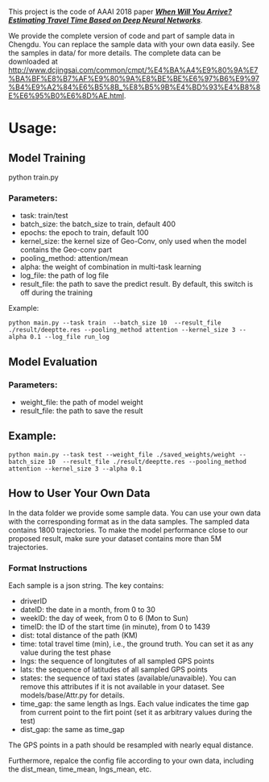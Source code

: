 This project is the code of AAAI 2018 paper ***[When Will You Arrive? Estimating Travel Time Based on Deep Neural Networks](https://www.aaai.org/ocs/index.php/AAAI/AAAI18/paper/viewFile/16657/15968)***.

We provide the complete version of code and part of sample data in Chengdu. You can replace the sample data with your own data easily. See the samples in data/ for more details.
The complete data can be downloaded at http://www.dcjingsai.com/common/cmpt/%E4%BA%A4%E9%80%9A%E7%BA%BF%E8%B7%AF%E9%80%9A%E8%BE%BE%E6%97%B6%E9%97%B4%E9%A2%84%E6%B5%8B_%E8%B5%9B%E4%BD%93%E4%B8%8E%E6%95%B0%E6%8D%AE.html.

# Usage:

## Model Training
python train.py
### Parameters:

* task: train/test
* batch_size: the batch_size to train, default 400
* epochs: the epoch to train, default 100
* kernel_size: the kernel size of Geo-Conv, only used when the model contains the Geo-conv part
* pooling_method: attention/mean
* alpha: the weight of combination in multi-task learning
* log_file: the path of log file
* result_file: the path to save the predict result. By default, this switch is off during the training

Example:
```
python main.py --task train  --batch_size 10  --result_file ./result/deeptte.res --pooling_method attention --kernel_size 3 --alpha 0.1 --log_file run_log
```


## Model Evaluation

### Parameters:
* weight_file: the path of model weight
* result_file: the path to save the result

## Example:
```
python main.py --task test --weight_file ./saved_weights/weight --batch_size 10  --result_file ./result/deeptte.res --pooling_method attention --kernel_size 3 --alpha 0.1
```

## How to User Your Own Data
In the data folder we provide some sample data. You can use your own data with the corresponding format as in the data samples. The sampled data contains 1800 trajectories. To make the model performance close to our proposed result, make sure your dataset contains more than 5M trajectories.

### Format Instructions
Each sample is a json string. The key contains:
* driverID
* dateID: the date in a month, from 0 to 30
* weekID: the day of week, from 0 to 6 (Mon to Sun)
* timeID: the ID of the start time (in minute), from 0 to 1439
* dist: total distance of the path (KM)
* time: total travel time (min), i.e., the ground truth. You can set it as any value during the test phase
* lngs: the sequence of longitutes of all sampled GPS points
* lats: the sequence of latitudes of all sampled GPS points
* states: the sequence of taxi states (available/unavaible). You can remove this attributes if it is not available in your dataset. See models/base/Attr.py for details.
* time_gap: the same length as lngs. Each value indicates the time gap from current point to the firt point (set it as arbitrary values during the test)
* dist_gap: the same as time_gap

The GPS points in a path should be resampled with nearly equal distance.

Furthermore, repalce the config file according to your own data, including the dist_mean, time_mean, lngs_mean, etc.
